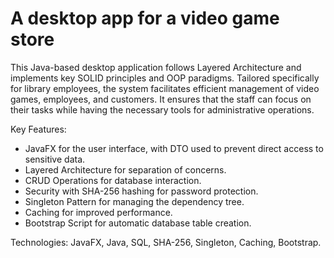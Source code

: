 # A desktop app for a video game store

This Java-based desktop application follows Layered Architecture and implements key SOLID principles and OOP paradigms. Tailored specifically for library employees, the system facilitates efficient management of video games, employees, and customers. It ensures that the staff can focus on their tasks while having the necessary tools for administrative operations.

Key Features:

- JavaFX for the user interface, with DTO used to prevent direct access to sensitive data.
- Layered Architecture for separation of concerns.
- CRUD Operations for database interaction.
- Security with SHA-256 hashing for password protection.
- Singleton Pattern for managing the dependency tree.
- Caching for improved performance.
- Bootstrap Script for automatic database table creation.

Technologies: JavaFX, Java, SQL, SHA-256, Singleton, Caching, Bootstrap.
